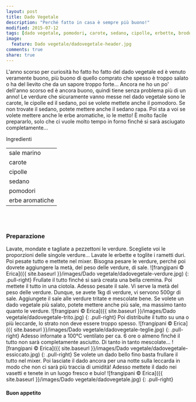 ```yaml
---
layout: post
title: Dado Vegetale
description: "Perché fatto in casa è sempre più buono!"
modified: 2015-07-12
tags: [dado vegetale, pomodori, carote, sedano, cipolle, erbette, brodo vegetale, vegan]
image:
  feature: Dado vegetale/dadovegetale-header.jpg
comments: true
share: true
---
```


L'anno scorso per curiosità ho fatto ho fatto del dado vegetale ed è venuto veramente buono, più buono di quello comprato che spesso è troppo salato o ha del lievito che da un sapore troppo forte... Ancora ne ho un po' dell'anno scorso ed è ancora buono, quindi tiene senza problema più di un anno! Le verdure che sicuramente vanno messe nel dado vegetale sono le carote, le cipolle ed il sedano, poi se volete mettete anche il pomodoro. Se non trovate il sedano, potete mettere anche il sedano rapa. Poi sta a voi se volete mettere anche le erbe aromatiche, io le metto! È molto facile prepararlo, solo che ci vuole molto tempo in forno finché si sarà asciugato completamente...


<div class="ingredients">
  <div class="ingredients-title">Ingredienti</div>
  <table>
    <tbody>
      <tr>
        <td>sale marino</td>
      </tr>
      <tr>      
        <td>carote</td>
      </tr>
      <tr>      
        <td>cipolle</td>
      </tr>
      <tr>
        <td>sedano</td>
      </tr>
      <tr>
        <td>pomodori</td>
      </tr>
      <tr>
        <td>erbe aromatiche</td>  
      </tr>
    </tbody>
  </table>
  <br></br>
</div>


<h3>
  <font color="grey">
    <i class="icon-cogs"></i>
  </font> Preparazione
</h3>

Lavate, mondate e tagliate a pezzettoni le verdure. Scegliete voi le proporzioni delle singole verdure... Lavate le erbette e toglite i rametti duri. Poi pesate tutto e mettete nel mixer. Bisogna pesare le verdure, perché poi dovrete aggiungere la metà, del peso delle verdure, di sale.
![frangipani © Erica]({{ site.baseurl }}/images/Dado vegetale/dadovegetale-verdure.jpg)
{: .pull-right}
Frullate il tutto finché si sarà creata una bella cremina. Poi mettete il tutto in una ciotola. Adesso pesate il sale. Vi serve la metà del peso delle verdure. Dunque, se avete 1kg di verdure, vi servono 500gr di sale. Aggiungete il sale alle verdure tritate e mescolate bene. Se volete un dado vegetale più salato, potete mettere anche più sale, ma massimo tanto quanto le verdure.
![frangipani © Erica]({{ site.baseurl }}/images/Dado vegetale/dadovegetale-trito.jpg)
{: .pull-right}
Poi distribuite il tutto su una o più leccarde, lo strato non deve essere troppo spesso.
![frangipani © Erica]({{ site.baseurl }}/images/Dado vegetale/dadovegetale-teglie.jpg)
{: .pull-right}
Adesso infornate a 100°C ventilato per ca. 6 ore o almeno finché il tutto non sarà completamente asciutto. Di tanto in tanto mescolate...
![frangipani © Erica]({{ site.baseurl }}/images/Dado vegetale/dadovegetale-essiccato.jpg)
{: .pull-right}
Se volete un dado bello fino basta frullare il tutto nel mixer. Poi lasciate il dado ancora per una notte sulla leccarda in modo che non ci sarà più traccia di umidità! Adesso mettete il dado nei vasetti e tenete in un luogo fresco e buio!
![frangipani © Erica]({{ site.baseurl }}/images/Dado vegetale/dadovegetale.jpg)
{: .pull-right}

<h4>Buon appetito
  <font color="red">
    <i class="icon-smile"></i>
  </font>
</h4>
